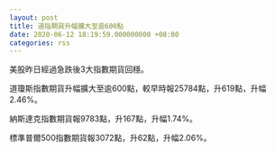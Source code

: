 ```yaml
---
layout: post
title: 道指期貨升幅擴大至逾600點
date: 2020-06-12 18:19:59.000000000 +08:00
categories: rss
---
```


美股昨日經過急跌後3大指數期貨回穩。

道瓊斯指數期貨升幅擴大至逾600點，較早時報25784點，升619點，升幅2.46%。

納斯達克指數期貨報9783點，升167點，升幅1.74%。

標準普爾500指數期貨報3072點，升62點，升幅2.06%。

